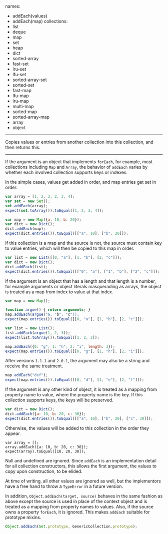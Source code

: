 names:
-   addEach(values)
-   addEach(map)
collections:
-   list
-   deque
-   map
-   set
-   heap
-   dict
-   sorted-array
-   fast-set
-   lru-set
-   lfu-set
-   sorted-array-set
-   sorted-set
-   fast-map
-   lfu-map
-   lru-map
-   multi-map
-   sorted-map
-   sorted-array-map
-   array
-   object
---

Copies values or entries from another collection into this collection,
and then returns this.

---

If the argument is an object that implements `forEach`, for example, most
collections including `Map` and `Array`, the behavior of `addEach` varies by
whether each involved collection supports keys or indexes.

In the simple cases, values get added in order, and map entries get set in
order.

```js
var array = [1, 2, 3, 2, 3, 4];
var set = new Set();
set.addEach(array);
expect(set.toArray()).toEqual([1, 2, 3, 4]);

var map = new Map({a: 10, b: 20});
var dict = new Dict();
dict.addEach(map);
expect(dict.entries()).toEqual([["a", 10], ["b", 20]]);
```

If this collection is a map and the source is not, the source must contain key
to value entries, which will then be copied to this map in order.

```js
var list = new List([[0, "a"], [1, "b"], [2, "c"]]);
var dict = new Dict();
dict.addEach(list);
expect(dict.entries()).toEqual([["0", "a"], ["1", "b"], ["2", "c"]]);
```

If the argument is an object that has a length and that length is a number, for
example arguments or object literals masquerading as arrays, the object is
treated as a map from index to value at that index.

```js
var map = new Map();

function argue() { return arguments; }
map.addEach(argue("a, "b", "c"));
expect(map.entries()).toEqual([[0, "a"], [1, "b"], [2, "c"]]);

var list = new List();
list.addEach(argue(1, 2, 3));
expect(list.toArray()).toEqual([1, 2, 3]);

map.addEach({0: "g", 1: "h", 2: "i", length: 3});
expect(map.entries()).toEqual([[0, "g"], [1, "h"], [2, "i"]]);
```

After versions `1.1.1` and `2.0.1`, the argument may also be a string and
receive
the same treatment.

```js
map.addEach("def");
expect(map.entries()).toEqual([[0, "d"], [1, "e"], [2, "f"]]);
```

If the argument is any other kind of object, it is treated as a mapping from
property name to value, where the property name is the key.
If this collection supports keys, the keys will be preserved.

```js
var dict = new Dict();
dict.addEach({a: 10, b: 20, c: 30});
expect(dict.entries()).toEqual([["a", 10], ["b", 20], ["c", 30]]);
```

Otherwise, the values will be added to this collection in the order they appear.

```
var array = [];
array.addEach({a: 10, b: 20, c: 30});
expect(array).toEqual([10, 20, 30]);
```

Null and undefined are ignored.
Since `addEach` is an implementation detail for all collection constructors,
this allows the first argument, the values to copy upon construction, to be
elided.

At time of writing, all other values are ignored as well, but the implementors
have a free hand to throw a `TypeError` in a future version.

In addition, `Object.addEach(target, source)` behaves in the same fashion as
above except the source is used in place of the context object and is treated as
a mapping from property names to values.
Also, if the source owns a property `forEach`, it is ignored.
This makes `addEach` suitable for prototype mixins.

```js
Object.addEach(Set.prototype, GenericCollection.prototype);
```

